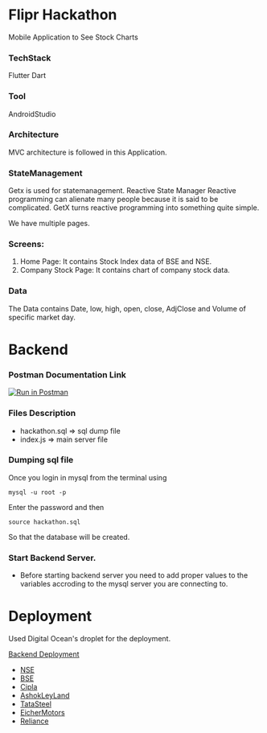 # Flipr Hackathon

Mobile Application to See Stock Charts

### TechStack

Flutter
Dart

### Tool
AndroidStudio

### Architecture
MVC architecture is followed in this Application.

### StateManagement

Getx is used for statemanagement.
Reactive State Manager 
Reactive programming can alienate many people because it is said to be complicated. GetX turns reactive programming into something quite simple.

We have multiple pages.

### Screens:

1. Home Page: It contains Stock Index data of BSE and NSE.
2. Company Stock Page: It contains chart of company stock data.

### Data

The Data contains Date, low, high, open, close, AdjClose and Volume of specific market day.


# Backend

### Postman Documentation Link
[![Run in Postman](https://run.pstmn.io/button.svg)](https://www.postman.com/dishanttayade1/workspace/dishant-s-assignments/documentation/16019414-ed36d9dd-ecf5-4245-ad22-fb6d7c75c648)

### Files Description
- hackathon.sql => sql dump file
- index.js => main server file

### Dumping sql file
Once you login in mysql from the terminal using 
```
mysql -u root -p
```
Enter the password and then 
```
source hackathon.sql
```
So that the database will be created.

### Start Backend Server.
- Before starting backend server you need to add proper values to the variables accroding to the mysql server you are connecting to.



# Deployment

Used Digital Ocean's droplet for the deployment.

[Backend Deployment](http://165.232.182.158/)
  - [NSE](http://165.232.182.158/data/NSE)
  - [BSE](http://165.232.182.158/data/BSE)
  - [Cipla](http://165.232.182.158/data/Cipla)
  - [AshokLeyLand](http://165.232.182.158/data/AshokLeyLand)
  - [TataSteel](http://165.232.182.158/data/TataSteel)
  - [EicherMotors](http://165.232.182.158/data/EicherMotors)
  - [Reliance](http://165.232.182.158/data/Reliance)
